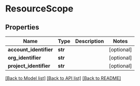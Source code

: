 # ResourceScope

## Properties
Name | Type | Description | Notes
------------ | ------------- | ------------- | -------------
**account_identifier** | **str** |  | [optional] 
**org_identifier** | **str** |  | [optional] 
**project_identifier** | **str** |  | [optional] 

[[Back to Model list]](../README.md#documentation-for-models) [[Back to API list]](../README.md#documentation-for-api-endpoints) [[Back to README]](../README.md)

